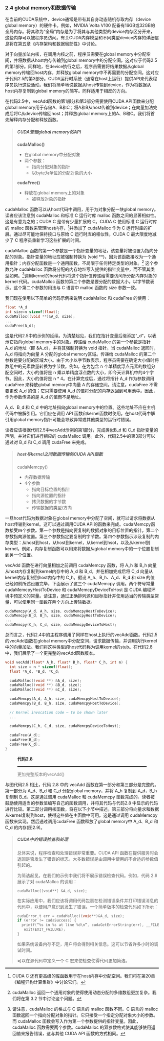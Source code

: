 ### 2.4 global memory和数据传输

在当前的CUDA系统中，device通常是带有其自身动态随机存取内存（device global memory）的硬件卡。例如，NVIDIA Volta V100 配备有16GB或32GB的全局内存。将其称为“全局”内存是为了将其与其他类型的device内存区分开来，这些内存可以被程序员访问。有关CUDA内存模型和不同类型device内存的详细信息将在第五章《内存架构和数据局部性》中讨论。

对于向量加法内核，在调用内核之前，程序员需要在global memory中分配空间，并将数据从host内存传输到global memory中的分配空间。这对应于代码2.5的第1部分。同样地，在device执行之后，程序员需要将结果数据从global memory传输回host内存，并释放global memory中不再需要的分配空间。这对应于代码2.5的第3部分。CUDA运行时系统（通常在host上运行）提供API来代表程序员执行这些活动。我们将简单地说数据从host传输到device，作为将数据从host内存复制到global memory的简写。同样适用于相反的方向。

在代码2.5中，vecAdd函数的第1部分和第3部分需要使用CUDA API函数来分配global memory用于存储A、B和C；将A和B从host传输到device；在向量加法完成后将C从device传输回host；并释放global memory上的A、B和C。我们将首先解释内存分配和释放函数。

> ##### CUDA管理global memory的API
>
> **cudaMalloc()**
>
> - 在global memory中分配对象
> - 两个参数：
>   - 指向分配对象的指针
>   - 以byte为单位的分配对象的大小
>
> **cudaFree()**
>
> - 释放在global memory上的对象
>   - 被释放对象的指针

cudaMalloc 函数可以从host代码中调用，用于为对象分配一块global memory。读者应该注意到 cudaMalloc 和标准 C 运行时库 malloc 函数之间的显著相似性。这是有意为之的；CUDA C 是带有少量扩展的 C。CUDA C 使用标准 C 运行时库的 malloc 函数来管理host内存，[^2]并添加了 cudaMalloc 作为 C 运行时库的扩展。通过尽可能地保持接口与原始 C 运行时库的相似性，CUDA C 最大限度地减少了 C 程序员重新学习这些扩展的时间。

cudaMalloc 函数的第一个参数是一个指针变量的地址，该变量将被设置为指向分配的对象。指针变量的地址应被强制转换为 (void **)，因为该函数接收为一个通用指针；内存分配函数是一个通用函数，不局限于任何特定类型的对象。[^3] 这个参数允许 cudaMalloc 函数将分配的内存地址写入提供的指针变量中，而不管其类型如何。[^4]调用kernel的host代码将这个指针值传递给需要访问所分配内存对象的kernel 代码。cudaMalloc 函数的第二个参数是要分配的数据大小，以字节数表示。这个第二个参数的用法与 C 语言中 malloc 函数的 size 参数一致。

我们现在使用以下简单的代码示例来说明 cudaMalloc 和 cudaFree 的使用：

```c
float *A_d
int size=n sizeof(float);
cudaMalloc((void **)&A_d, size);
...
cudaFree(A_d);
```

这是代码2.5中的示例的延续。为清楚起见，我们在指针变量后缀添加“_d”，以表示它指向global memory中的对象。传递给 cudaMalloc 的第一个参数是指针 A_d 的地址（即 &A_d），并将其强制转换为 void 指针。当 cudaMalloc 返回时，A_d 将指向为向量 A 分配的global memory区域。传递给 cudaMalloc 的第二个参数是要分配的区域大小。由于大小以字节数表示，程序员需要在确定大小值时将数组中的元素数量转换为字节数。例如，在为包含 n 个单精度浮点元素的数组分配空间时，大小的值将是 n 乘以单精度浮点数的大小，即今天计算机中的4个字节。因此，大小的值将是 n * 4。在计算完成后，通过将指针 A_d 作为参数调用 cudaFree 来释放global memory中向量 A 的存储空间。请注意，cudaFree 不需要更改 A_d 的值；它只需要使用 A_d 的值将分配的内存返回到可用池中。因此，作为参数传递的是 A_d 的值而不是地址。

A_d、B_d 和 C_d 中的地址指向global memory中的位置。这些地址不应在主机代码中被解引用。它们应在调用 API 函数和kernel函数时使用。在host代码中解引用global memory指针可能会导致异常或其他类型的运行时错误。

读者应该根据代码2.5中vecAdd示例的第1部分，完成类似B_d 和 C_d 指针变量的声明，并对它们进行相应的 cudaMalloc 调用。此外，代码2.5中的第3部分可以通过对 B_d 和 C_d 调用 cudaFree 来完成。

> ##### host与kernel之间数据传输的CUDA API函数
>
> cudaMemcpy()
>
> - 内存数据传输
> - 4个参数
>   - 指向目标位置的指针
>   - 指向源位置的指针
>   - 拷贝数据的字节数
>   - 传输数据的类型/方向

一旦host代码为数据对象在global memory中分配了空间，就可以请求将数据从host传输到kernel。这可以通过调用CUDA API的函数来完成。cudaMemcpy函数接受四个参数。第一个参数是指向要复制的数据对象的目标位置的指针。第二个参数指向源位置。第三个参数指定要复制的字节数。第四个参数指示涉及复制的内存类型：从host到host，从host到kernel，从kernel到hsot，以及从kernel到kernel。例如，内存复制函数可以用来将数据从global memory中的一个位置复制到另一个位置。

vecAdd 函数在进行向量相加之前调用 cudaMemcpy 函数，将 A_h 和 B_h 向量从host内存复制到kernel内存中的 A_d 和 B_d，并在相加完成后将 C_d 向量从kernel内存复制到host内存中的 C_h。假设 A_h、B_h、A_d、B_d 和 size 的值已经如前所述设置完毕，下面展示了这三个 cudaMemcpy 调用。两个符号常量 cudaMemcpyHostToDevice 和 cudaMemcpyDeviceToHost 是 CUDA 编程环境中预定义的常量。请注意，通过正确排列源和目标指针并使用适当的传输类型常量，可以使用同一函数在两个方向上传输数据。

```c
cudaMemcpy(A_d, A_h, size, cudaMemcpyHostToDevice); 
cudaMemcpy(B_d, B_h, size, cudaMemcpyHostToDevice);
...
cudaMemcpy(C_h, C_d, size, cudaMemcpyDeviceToHost);
```

总而言之，代码2.4中的主程序调用了同样在host上执行的vecAdd函数。代码2.5的vecAdd函数在global memory中分配空间，请求数据传输，并调用执行kernel中的向量加法。我们将这种类型的host代码称为调用kernel的stub。在代码2.8中，我们展示了一个更完整的vecAdd函数版本。

```c
void vecAdd(float* A_h, float* B_h, float* C_h, int n) {
  int size = n * sizeof(float);
  float *A_d, *B_d, *C_d;
  
  cudaMalloc((void **) &A_d, size);
  cudaMalloc((void **) &B_d, size);
  cudaMalloc((void **) &C_d, size);
  
  cudaMemcpy(A_d, A_h, size, cudaMemcpyHostToDevice);
  cudaMemcpy(B_d, B_h, size, cudaMemcpyHostToDevice);
  
  // Kernel invocation code – to be shown later
  ...
  
  cudaMemcpy(C_h, C_d, size, cudaMemcpyDeviceToHost);
  
  cudaFree(A_d);
  cudaFree(B_d);
  cudaFree(C_d);
}
```

<figure>
    <style>
     hr {
         border: none;
         height: 2px;
         background-color: black;
         margin: 5px auto;
     }
	</style>
    <figcaption>
        <p class="no-indent" style="font-weight: bold;">
        代码2.8
        </p>
       	<hr style="border: none; height: 2px; background-color: black; margin: 5px auto;">
        <p class="no-indent" style="font-family: 'Arial', 'Helvetica', sans-serif;color: #808080">
            更加完整版本的vecAdd()
        </p>
    </figcaption>
</figure>

与图代码2.5 相比，代码 2.8 中的 vecAdd 函数在第一部分和第三部分是完整的。第一部分为 A_d、B_d 和 C_d 分配global memory，并将 A_h 复制到 A_d，B_h 复制到 B_d。这是通过调用 cudaMalloc 和 cudaMemcpy 函数完成的。读者被鼓励使用适当的参数值编写自己的函数调用，并将其代码与代码2.8 中显示的代码进行比较。第二部分调用核函数，将在以下小节中描述。第三部分将向量求和数据从kernel复制到host，使得这些值在主函数中可用。这是通过调用 cudaMemcpy 函数来实现。然后通过调用cudaFree 函数释放了global memory中 A_d、B_d 和 C_d 的内存(图2.9)。

> ##### CUDA中的错误检查和处理
>
> 总体来说，程序检查和处理错误非常重要。CUDA API 函数在提供服务时会返回是否发生了错误的标志。大多数错误是由调用中使用的不合适的参数值引起的。
>
> 为简洁起见，在我们的示例中我们将不展示错误检查代码。例如，代码 2.9 展示了对 cudaMalloc 的调用：
>
> `cudaMalloc((void**) &A_d, size);`
>
> 在实际应用中，我们应该将调用代码包裹在检测错误条件并打印错误消息的代码中，以便用户意识到发生了错误。一个简单版本的检查代码如下所示：
>
> ```c
> cudaError_t err = cudaMalloc((void**)&A_d, size); 
> if (error != cudaSuccess) {
> 	printf(“%s in %s at line %d\n”, cudaGetErrorString(err), __FILE__, __LINE__);
>    exit(EXIT_FAILURE);
> }
> 
> ```
>
> 如果系统设备内存不足，用户将会得到相关信息。这可以节省许多小时的调试时间。
>
> 可以在源代码中定义一个 C 宏来使检查使得代码更加简洁。



[^2]: CUDA C 还有更高级的库函数用于在host内存中分配空间。我们将在第20章《编程异构计算集群》中讨论它们。
[^3]:cudaMalloc 返回一个通用对象的使得使用动态分配的多维数组更加复杂。我们将在第 3.2 节中讨论这个问题。
[^4]:请注意，cudaMalloc 的格式与 C 语言的 malloc 函数不同。C 语言的 malloc 函数返回一个指向分配对象的指针。它只接受一个指定分配对象大小的参数。而 cudaMalloc 函数会写入作为第一个参数提供的指针变量。因此，cudaMalloc 函数需要两个参数。cudaMalloc 的双参数格式使其能够使用返回值来报告错误，这与其他 CUDA API 函数的方式相同。
